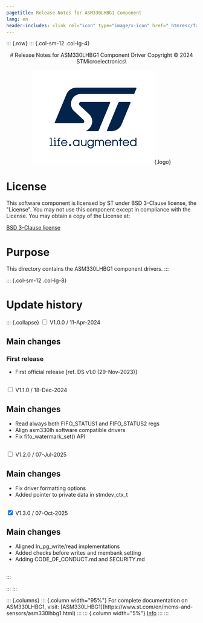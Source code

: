 ```yaml
---
pagetitle: Release Notes for ASM330LHBG1 Component
lang: en
header-includes: <link rel="icon" type="image/x-icon" href="_htmresc/favicon.png" />
---
```


::: {.row}
::: {.col-sm-12 .col-lg-4}

<center>
# Release Notes for ASM330LHBG1 Component Driver
Copyright &copy; 2024 STMicroelectronics\

[![ST logo](_htmresc/st_logo_2020.png)](https://www.st.com){.logo}
</center>

# License

This software component is licensed by ST under BSD 3-Clause license, the "License".
You may not use this component except in compliance with the License. You may obtain a copy of the License at:

[BSD 3-Clause license](https://opensource.org/licenses/BSD-3-Clause)

# Purpose

This directory contains the ASM330LHBG1 component drivers.
:::

::: {.col-sm-12 .col-lg-8}
# Update history

::: {.collapse}
<input type="checkbox" id="collapse-section1" aria-hidden="true">
<label for="collapse-section1" aria-hidden="true">V1.0.0 / 11-Apr-2024</label>
<div>

## Main changes

### First release

- First official release [ref. DS v1.0 (29-Nov-2023)]

##
</div>

<input type="checkbox" id="collapse-section2" aria-hidden="true">
<label for="collapse-section2" aria-hidden="true">V1.1.0 / 18-Dec-2024</label>
<div>

## Main changes

- Read always both FIFO_STATUS1 and FIFO_STATUS2 regs
- Align asm330lh software compatible drivers
- Fix fifo_watermark_set() API

##
</div>

<input type="checkbox" id="collapse-section3" aria-hidden="true">
<label for="collapse-section3" aria-hidden="true">V1.2.0 / 07-Jul-2025</label>
<div>

## Main changes

- Fix driver formatting options
- Added pointer to private data in stmdev_ctx_t

##
</div>

<input type="checkbox" id="collapse-section4" checked aria-hidden="true">
<label for="collapse-section3" aria-hidden="true">V1.3.0 / 07-Oct-2025</label>
<div>

## Main changes

- Aligned ln_pg_write/read implementations
- Added checks before writes and membank setting
- Adding CODE_OF_CONDUCT.md and SECURITY.md

##
</div>

:::

:::
:::

<footer class="sticky">
::: {.columns}
::: {.column width="95%"}
For complete documentation on ASM330LHBG1,
visit:
[ASM330LHBG1](https://www.st.com/en/mems-and-sensors/asm330lhbg1.html)
:::
::: {.column width="5%"}
<abbr title="Based on template cx566953 version 2.0">Info</abbr>
:::
:::
</footer>
